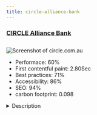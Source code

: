 ```yaml
---
title: circle-alliance-bank
---
```


<div style="height: 3rem">
  <a href="http://circle.com.au/"><h3>CIRCLE Alliance Bank</h3></a>
</div>
<img loading="lazy" src="/images/thumbs/circle.com.au.jpg" alt="Screenshot of circle.com.au" />
<ul>
  <li>Performace: 60%</li>
  <li>
    First contentful paint:
    2.80Sec
  </li>
  <li>Best practices: 71%</li>
  <li>Accessibility: 86%</li>
  <li>SEO: 94%</li>
  <li>carbon footprint: 0.098</li>
</ul>
<details>
  <summary>Description</summary>
  <p>CIRCLE Alliance Bank is a small bank based in Melbourne Australia. They have a long history of serving their local community and are now part of the larger, national Bendigo Bank.This new site for Circle uses the Custom Fields feature of Joomla to show content for specific types of articles (including each page banner) as well as allowing the admin to select which content block is shown at the bottom of each page without the need to use the Module manager.</p>
</details>

